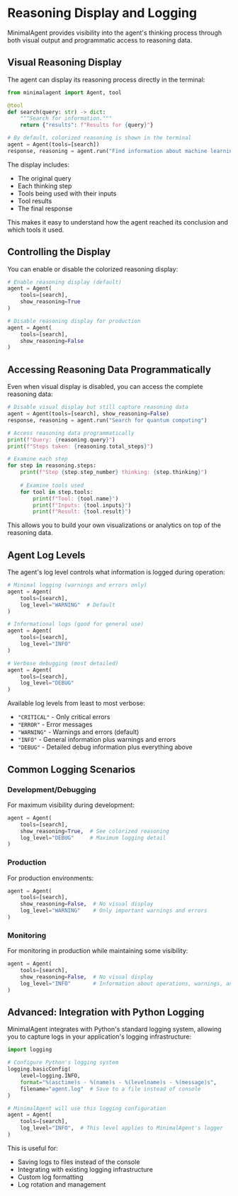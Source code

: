 # Reasoning Display and Logging

MinimalAgent provides visibility into the agent's thinking process through both visual output and programmatic access to reasoning data.

## Visual Reasoning Display

The agent can display its reasoning process directly in the terminal:

```python
from minimalagent import Agent, tool

@tool
def search(query: str) -> dict:
    """Search for information."""
    return {"results": f"Results for {query}"}

# By default, colorized reasoning is shown in the terminal
agent = Agent(tools=[search])
response, reasoning = agent.run("Find information about machine learning")
```

The display includes:
- The original query
- Each thinking step
- Tools being used with their inputs
- Tool results
- The final response

This makes it easy to understand how the agent reached its conclusion and which tools it used.

## Controlling the Display

You can enable or disable the colorized reasoning display:

```python
# Enable reasoning display (default)
agent = Agent(
    tools=[search],
    show_reasoning=True
)

# Disable reasoning display for production
agent = Agent(
    tools=[search],
    show_reasoning=False
)
```

## Accessing Reasoning Data Programmatically

Even when visual display is disabled, you can access the complete reasoning data:

```python
# Disable visual display but still capture reasoning data
agent = Agent(tools=[search], show_reasoning=False)
response, reasoning = agent.run("Search for quantum computing")

# Access reasoning data programmatically
print(f"Query: {reasoning.query}")
print(f"Steps taken: {reasoning.total_steps}")

# Examine each step
for step in reasoning.steps:
    print(f"Step {step.step_number} thinking: {step.thinking}")
    
    # Examine tools used
    for tool in step.tools:
        print(f"Tool: {tool.name}")
        print(f"Inputs: {tool.inputs}")
        print(f"Result: {tool.result}")
```

This allows you to build your own visualizations or analytics on top of the reasoning data.

## Agent Log Levels

The agent's log level controls what information is logged during operation:

```python
# Minimal logging (warnings and errors only)
agent = Agent(
    tools=[search],
    log_level="WARNING"  # Default
)

# Informational logs (good for general use)
agent = Agent(
    tools=[search],
    log_level="INFO"
)

# Verbose debugging (most detailed)
agent = Agent(
    tools=[search],
    log_level="DEBUG"
)
```

Available log levels from least to most verbose:
- `"CRITICAL"` - Only critical errors
- `"ERROR"` - Error messages
- `"WARNING"` - Warnings and errors (default)
- `"INFO"` - General information plus warnings and errors
- `"DEBUG"` - Detailed debug information plus everything above

## Common Logging Scenarios

### Development/Debugging

For maximum visibility during development:

```python
agent = Agent(
    tools=[search],
    show_reasoning=True,  # See colorized reasoning
    log_level="DEBUG"     # Maximum logging detail
)
```

### Production

For production environments:

```python
agent = Agent(
    tools=[search],
    show_reasoning=False,  # No visual display
    log_level="WARNING"    # Only important warnings and errors
)
```

### Monitoring

For monitoring in production while maintaining some visibility:

```python
agent = Agent(
    tools=[search],
    show_reasoning=False,  # No visual display
    log_level="INFO"       # Information about operations, warnings, and errors
)
```

## Advanced: Integration with Python Logging

MinimalAgent integrates with Python's standard logging system, allowing you to capture logs in your application's logging infrastructure:

```python
import logging

# Configure Python's logging system
logging.basicConfig(
    level=logging.INFO,
    format="%(asctime)s - %(name)s - %(levelname)s - %(message)s",
    filename="agent.log"  # Save to a file instead of console
)

# MinimalAgent will use this logging configuration
agent = Agent(
    tools=[search],
    log_level="INFO",  # This level applies to MinimalAgent's logger
)
```

This is useful for:
- Saving logs to files instead of the console
- Integrating with existing logging infrastructure
- Custom log formatting
- Log rotation and management